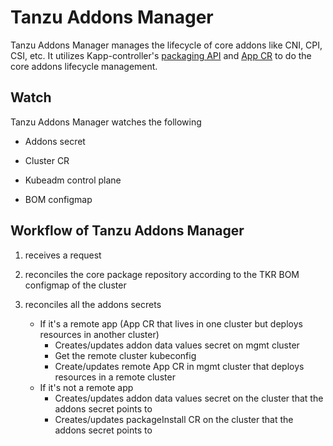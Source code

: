 # Tanzu Addons Manager

Tanzu Addons Manager manages the lifecycle of core addons like CNI, CPI, CSI, etc. It utilizes Kapp-controller's [packaging API](https://carvel.dev/kapp-controller/docs/latest/packaging/) and [App CR](https://carvel.dev/kapp-controller/docs/latest/app-spec/) to do the core addons lifecycle management.

## Watch

Tanzu Addons Manager watches the following

- Addons secret

- Cluster CR

- Kubeadm control plane

- BOM configmap

## Workflow of Tanzu Addons Manager

1. receives a request

2. reconciles the core package repository according to the TKR BOM configmap of the cluster

3. reconciles all the addons secrets
    - If it's a remote app (App CR that lives in one cluster but deploys resources in another cluster)
      - Creates/updates addon data values secret on mgmt cluster
      - Get the remote cluster kubeconfig
      - Create/updates remote App CR in mgmt cluster that deploys resources in a remote cluster
    - If it's not a remote app
      - Creates/updates addon data values secret on the cluster that the addons secret points to
      - Creates/updates packageInstall CR on the cluster that the addons secret points to
